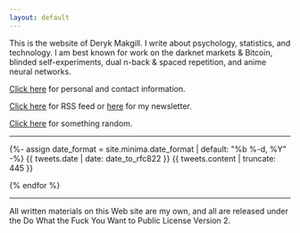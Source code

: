 ```yaml
---
layout: default
---
```


This is the website of Deryk Makgill. I write about psychology, statistics, and technology. I am best known for work on the darknet markets & Bitcoin⁠, blinded self-experiments⁠, dual n-back & spaced repetition⁠, and anime neural networks⁠.

[Click here](/about) for personal and contact information.

[Click here](/rss) for RSS feed or [here](/) for my newsletter.

[Click here](/random) for something random.

---

<div class="tweet" style="margin-bottom:1em;">
  {%- assign date_format = site.minima.date_format | default: "%b %-d, %Y" -%}
   <time class="dt-published" style="display:inline;"datetime="{{ tweets.date | date_to_xmlschema }}" itemprop="datePublished">
        {{ tweets.date | date: date_to_rfc822 }}
 </time></a> {{ tweets.content | truncate: 445 }}</div>
 


 

{% endfor %}  


---

All written materials on this Web site are my own, and all are released under the Do What the Fuck You Want to Public License Version 2.

